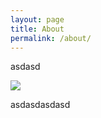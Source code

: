 ```yaml
---
layout: page
title: About
permalink: /about/
---
```

asdasd
<div style="max-width: 200px">
<img src="https://octodex.github.com/images/yaktocat.png">
</div>

asdasdasdasd